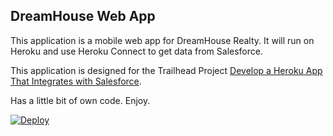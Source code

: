 DreamHouse Web App
------------------

This application is a mobile web app for DreamHouse Realty. It will run on Heroku and use Heroku Connect to get data from Salesforce.

This application is designed for the Trailhead Project [Develop a Heroku App That Integrates with Salesforce](https://trailhead.salesforce.com/content/learn/projects/develop-heroku-applications).

Has a little bit of own code. Enjoy.

<a href="https://heroku.com/deploy"><img src="https://www.herokucdn.com/deploy/button.svg" alt="Deploy"></a>
